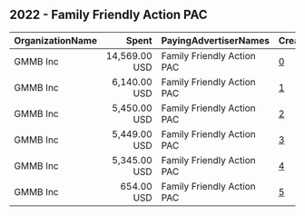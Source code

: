 ## 2022 - Family Friendly Action PAC 
|OrganizationName|Spent|PayingAdvertiserNames|CreativeUrls|Impressions|Genders|AgeBrackets|CountryCodes|BillingAddresses|CandidateBallotInformation|
|:---|---:|:---|:---|---:|:---|:---|:---|:---|:---|
|GMMB  Inc|14,569.00 USD|Family Friendly Action PAC|[0](https://www.snap.com/political-ads/asset/22ca0f8ef59b829b406f3949c051283642cf0bc56d4ea3606d786ca3a011b2d7?mediaType=mp4)|4,210,605||18-45|united states|"3050 K Street,Washington,20007,US"|Senate Majority PAC|
|GMMB  Inc|6,140.00 USD|Family Friendly Action PAC|[1](https://www.snap.com/political-ads/asset/b879d07292907b4454cca88837273121dbabb074c3808a56482d5957c50f663a?mediaType=mp4)|1,817,844||18-45|united states|"3050 K Street,Washington,20007,US"|Senate Majority PAC|
|GMMB  Inc|5,450.00 USD|Family Friendly Action PAC|[2](https://www.snap.com/political-ads/asset/b879d07292907b4454cca88837273121dbabb074c3808a56482d5957c50f663a?mediaType=mp4)|1,597,848||18-45|united states|"3050 K Street,Washington,20007,US"|Senate Majority PAC|
|GMMB  Inc|5,449.00 USD|Family Friendly Action PAC|[3](https://www.snap.com/political-ads/asset/b879d07292907b4454cca88837273121dbabb074c3808a56482d5957c50f663a?mediaType=mp4)|1,681,117||18-45|united states|"3050 K Street,Washington,20007,US"|Senate Majority PAC|
|GMMB  Inc|5,345.00 USD|Family Friendly Action PAC|[4](https://www.snap.com/political-ads/asset/607663670335197c14ebce74abdf447091d33ad4771fa08cf66c03604a8e9f32?mediaType=mp4)|485,769||18-35|united states|"3050 K Street,Washington,20007,US"|Family Friendly Action PAC|
|GMMB  Inc|654.00 USD|Family Friendly Action PAC|[5](https://www.snap.com/political-ads/asset/de0e0130857c1c219a8dd2d3204c8883eef9e07e2dfa4fe1ea505ac4829233f6?mediaType=mp4)|40,852||18-35|united states|"3050 K Street,Washington,20007,US"|Family Friendly Action PAC|
